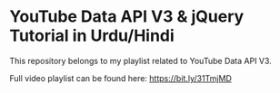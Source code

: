 # YouTube Data API V3 & jQuery Tutorial in Urdu/Hindi

This repository belongs to my playlist related to YouTube Data API V3.

Full video playlist can be found here: https://bit.ly/31TmjMD
